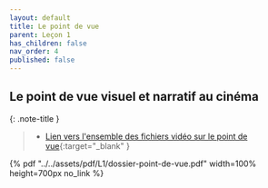 ```yaml
---
layout: default
title: Le point de vue
parent: Leçon 1
has_children: false
nav_order: 4
published: false
---
```


## Le point de vue visuel et narratif au cinéma

{: .note-title }
> - [Lien vers l'ensemble des fichiers vidéo sur le point de vue](https://drive.google.com/drive/folders/1GXuXgEHSUzM11grNu-Zh-3Te7FV8hrst?usp=drive_link){:target="_blank" }

{% pdf "../../assets/pdf/L1/dossier-point-de-vue.pdf" width=100% height=700px no_link %}